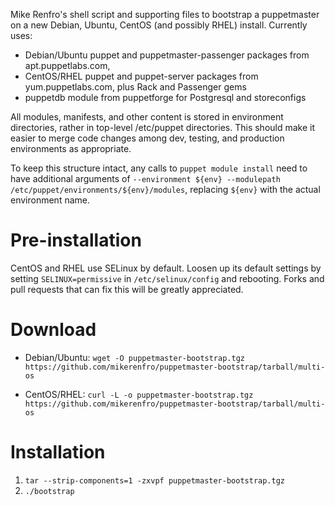 Mike Renfro's shell script and supporting files to bootstrap a puppetmaster on a new Debian, Ubuntu, CentOS (and possibly RHEL) install.
Currently uses:

  * Debian/Ubuntu puppet and puppetmaster-passenger packages from apt.puppetlabs.com,
  * CentOS/RHEL puppet and puppet-server packages from yum.puppetlabs.com, plus Rack and Passenger gems
  * puppetdb module from puppetforge for Postgresql and storeconfigs

All modules, manifests, and other content is stored in environment directories, rather in top-level /etc/puppet directories.
This should make it easier to merge code changes among dev, testing, and production environments as appropriate.

To keep this structure intact, any calls to `puppet module install` need to have additional arguments of `--environment ${env} --modulepath /etc/puppet/environments/${env}/modules`, replacing `${env}` with the actual environment name.

# Pre-installation

CentOS and RHEL use SELinux by default. Loosen up its default settings by setting `SELINUX=permissive` in `/etc/selinux/config` and rebooting.
Forks and pull requests that can fix this will be greatly appreciated.

# Download

- Debian/Ubuntu: `wget -O puppetmaster-bootstrap.tgz https://github.com/mikerenfro/puppetmaster-bootstrap/tarball/multi-os`

- CentOS/RHEL: `curl -L -o puppetmaster-bootstrap.tgz https://github.com/mikerenfro/puppetmaster-bootstrap/tarball/multi-os`

# Installation

1. `tar --strip-components=1 -zxvpf puppetmaster-bootstrap.tgz`
2. `./bootstrap`
